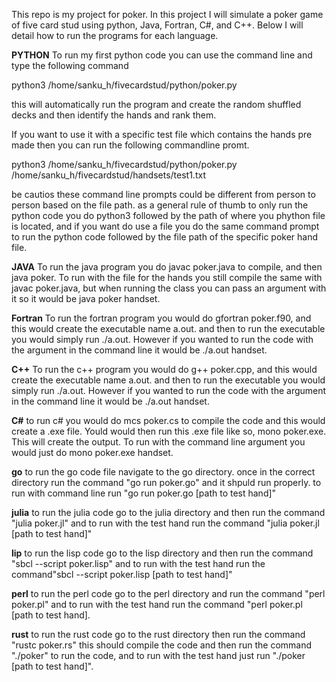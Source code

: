 This repo is my project for poker. In this project I will simulate a poker game of five card stud using python, Java, Fortran, C#, and C++. Below I will detail how to run the programs for each language.

**PYTHON**
To run my first python code you can use the command line and type the following command 

python3 /home/sanku_h/fivecardstud/python/poker.py

this will automatically run the program and create the random shuffled decks and then identify the hands and rank them. 

If you want to use it with a specific test file which contains the hands pre made then you can run the following commandline promt.

python3 /home/sanku_h/fivecardstud/python/poker.py /home/sanku_h/fivecardstud/handsets/test1.txt

be cautios these command line prompts could be different from person to person based on the file path. as a general rule of thumb to only run the python code you do python3 followed by the path of where you phython file is located, and if you want do use a file you do the same command prompt to run the python code followed by the file path of the specific poker hand file.

**JAVA**
To run the java program you do javac poker.java to compile, and then java poker. To run with the file for the hands you still compile the same with javac poker.java, but when running the class you can pass an argument with it so it would be java poker handset.

**Fortran**
To run the fortran program you would do gfortran poker.f90, and this would create the executable name a.out. and then to run the executable you would simply run ./a.out. However if you wanted to run the code with the argument in the command line it would be ./a.out handset.

**C++**
To run the c++ program you would do g++ poker.cpp, and this would create the executable name a.out. and then to run the executable you would simply run ./a.out. However if you wanted to run the code with the argument in the command line it would be ./a.out handset.

**C#**
to run c# you would do mcs poker.cs to compile the code and this would create a .exe file. Yould would then run this .exe file like so, mono poker.exe. This will create the output. To run with the command line argument you would just do mono poker.exe handset.

**go**
to run the go code file navigate to the go directory. once in the correct directory run the command "go run poker.go" and it shpuld run properly. to run with command line run "go run poker.go [path to test hand]"

**julia**
to run the julia code go to the julia directory and then run the command "julia poker.jl" and to run with the test hand run the command "julia poker.jl [path to test hand]"

**lip**
to run the lisp code go to the lisp directory and then run the command "sbcl --script poker.lisp" and to run with the test hand run the command"sbcl --script poker.lisp [path to test hand]"

**perl**
to run the perl code go to the perl directory and run the command "perl poker.pl" and to run with the test hand run the command "perl poker.pl [path to test hand].

**rust**
to run the rust code go to the rust directory then run the command "rustc poker.rs" this should compile the code and then run the command "./poker" to run the code, and to run with the test hand just run "./poker [path to test hand]".